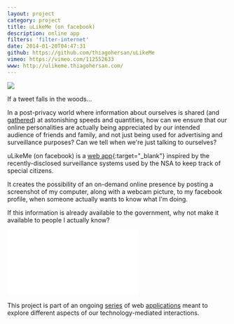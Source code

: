 ```yaml
---
layout: project
category: project
title: uLikeMe (on facebook)
description: online app
filters: 'filter-internet'
date: 2014-01-20T04:47:31
github: https://github.com/thiagohersan/uLikeMe
vimeo: https://vimeo.com/112552633
www: http://ulikeme.thiagohersan.com/
---
```

![](/images/projects/ulikeme-on-facebook/albums.jpg)

If a tweet falls in the woods...

In a post-privacy world where information about ourselves is shared (and [gathered](https://www.youtube.com/watch?v=vILAlhwUgIU)) at astonishing speeds and quantities, how can we ensure that our online personalities are actually being appreciated by our intended audience of friends and family, and not just being used for advertising and surveillance purposes? Can we tell when we're just talking to ourselves?

uLikeMe (on facebook) is a [web app](http://ulikeme.thiagohersan.com/){:target="_blank"} inspired by the recently-disclosed surveillance systems used by the NSA to keep track of special citizens.

It creates the possibility of an on-demand online presence by posting a screenshot of my computer, along with a webcam picture, to my facebook profile, when someone actually wants to know what I'm doing.

If this information is already available to the government, why not make it available to people I actually know?

<div class="video-wrapper video-wrapper-16x9">
    <iframe src="//player.vimeo.com/video/112552633" frameborder="0" webkitallowfullscreen="" mozallowfullscreen="" allowfullscreen=""></iframe>
</div>

This project is part of an ongoing [series](/project/ilikeme-on-facebook/ ) of web [applications](/project/ilikeyou-on-facebook/) meant to explore different aspects of our technology-mediated interactions.
